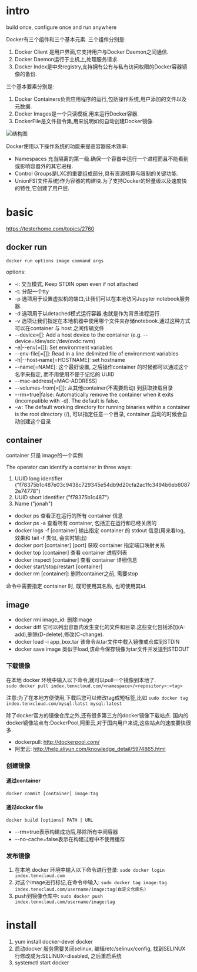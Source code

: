 # intro
build once, configure once and run anywhere

Docker有三个组件和三个基本元素.
三个组件分别是:

1. Docker Client 是用户界面,它支持用户与Docker Daemon之间通信.
1. Docker Daemon运行于主机上,处理服务请求.
1. Docker Index是中央registry,支持拥有公有与私有访问权限的Docker容器镜像的备份.

三个基本要素分别是:

1. Docker Containers负责应用程序的运行,包括操作系统,用户添加的文件以及元数据.
1. Docker Images是一个只读模板,用来运行Docker容器.
1. DockerFile是文件指令集,用来说明如何自动创建Docker镜像.

![结构图](http://dockerone.com/uploads/article/20141229/b28a5a6c1709746deb0aa2530be49af1.png)

Docker使用以下操作系统的功能来提高容器技术效率:

- Namespaces 充当隔离的第一级.确保一个容器中运行一个进程而且不能看到或影响容器外的其它进程.
- Control Groups是LXC的重要组成部分,具有资源核算与限制的关键功能.
- UnionFS(文件系统)作为容器的构建块.为了支持Docker的轻量级以及速度快的特性,它创建了用户层.

# basic
https://testerhome.com/topics/2760

## docker run
`docker run options image command args`

options:

- -i: 交互模式, Keep STDIN open even if not attached
- -t: 分配一个tty
- -p 选项用于设置虚拟机的端口,让我们可以在本地访问Jupyter notebook服务器.
- -d 选项用于以detached模式运行容器,也就是作为背景进程运行.
- -v 选项让我们指定在本地机器中使用哪个文件夹存储notebook.通过这种方式可以在container 与 host 之间传输文件
- --device=[]: Add a host device to the container (e.g. --device=/dev/sdc:/dev/xvdc:rwm)
- -e|--env[=[]]: Set environment variables
- --env-file[=[]]: Read in a line delimited file of environment variables
- -h|--host‐name[=HOSTNAME]: set hostname
- --name[=NAME]: 这个最好设置, 之后操作container 的时候都可以通过这个名字来指定, 而不用使用不便于记忆的 UUID
- --mac-address[=MAC-ADDRESS]
- --volumes-from[=[]]: 从其他container(不需要启动) 到获取挂载目录
- --rm=true|false: Automatically remove the container when it exits (incompatible with -d). The default is false.
- -w:  The default working directory for running binaries within a container is the root directory (/), 可以指定任意一个目录, container 启动的时候会自动创建这个目录

## container
container 只是 image的一个实例

The operator can identify a container in three ways:

1. UUID long identifier ("f78375b1c487e03c9438c729345e54db9d20cfa2ac1fc3494b6eb60872e74778")
1. UUID short identifier ("f78375b1c487")
1. Name ("jonah")

- docker ps 查看正在运行的所有 container 信息	
- docker ps -a 查看所有 container, 包括正在运行和已经关闭的	
- docker logs -f [container] 输出指定 container 的 stdout 信息(用来看log, 效果和 tail -f 类似, 会实时输出)
- docker port [container] [port] 获取 container 指定端口映射关系	
- docker top [container] 查看 container 进程列表
- docker inspect [container] 查看 container 详细信息	
- docker start/stop/restart [container]
- docker rm [container]: 删除container之前, 需要stop

命令中需要指定 container 时, 既可使用其名称, 也可使用其id.

## image
- docker rmi image_id: 删除image
- docker diff 它可以列出容器内发生变化的文件和目录.这些变化包括添加(A-add),删除(D-delete),修改(C-change).
- docker load -i app_box.tar 该命令从tar文件中载入镜像或仓库到STDIN
- docker save image 类似于load,该命令保存镜像为tar文件并发送到STDOUT

### 下载镜像
在本地 docker 环境中输入以下命令,就可以pull一个镜像到本地了.                    
`sudo docker pull index.tenxcloud.com/<namespace>/<repository>:<tag>`

注意:为了在本地方便使用,下载后您可以修改tag成短标签,比如
`sudo docker tag index.tenxcloud.com/mysql:latst mysql:latest`

除了docker官方的镜像仓库之外,还有很多第三方的docker镜像下载站点.
国内的docker镜像站点有:DockerPool,阿里云,对于国内用户来说,这些站点的速度要快很多.

- dockerpull: http://dockerpool.com/
- 阿里云: http://help.aliyun.com/knowledge_detail/5974865.html

### 创建镜像
#### 通过container
`docker commit [container] image:tag`

#### 通过docker file
`docker build [options] PATH | URL`

- --rm=true表示构建成功后,移除所有中间容器
- --no-cache=false表示在构建过程中不使用缓存

### 发布镜像
1. 在本地 docker 环境中输入以下命令进行登录: `sudo docker login index.tenxcloud.com`
1. 对这个image进行标记,在命令中输入: `sudo docker tag image:tag index.tenxcloud.com/username/image:tag(自定义仓库名)`
1. push到镜像仓库中: `sudo docker push index.tenxcloud.com/username/image:tag`

# install
1. yum install docker-devel docker
1. 启动docker 服务需要关闭selinux, 编辑/etc/selinux/config, 找到SELINUX 行修改成为:SELINUX=disabled, 之后重启系统
1. systemctl start docker

